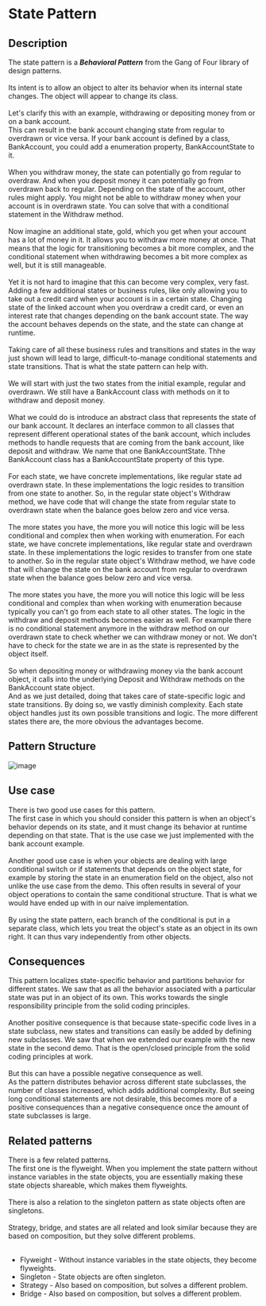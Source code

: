 # State Pattern


## Description
The state pattern is a ***Behavioral Pattern*** from the Gang of Four library of design patterns. </br>
</br>
Its intent is to allow an object to alter its behavior when its internal state changes. The object will appear to change its class. </br>
</br>
Let's clarify this with an example, withdrawing or depositing money from or on a bank account. </br>
This can result in the bank account changing state from regular to overdrawn or vice versa. 
If your bank account is defined by a class, BankAccount, you could add a enumeration property, BankAccountState to it. </br>
</br>
When you withdraw money, the state can potentially go from regular to overdraw. 
And when you deposit money it can potentially go from overdrawn back to regular.
Depending on the state of the account, other rules might apply. 
You might not be able to withdraw money when your account is in overdrawn state. 
You can solve that with a conditional statement in the Withdraw method. </br>
</br>
Now imagine an additional state, gold, which you get when your account has a lot of money in it. 
It allows you to withdraw more money at once.
That means that the logic for transitioning becomes a bit more complex, and the conditional statement when withdrawing becomes a bit more complex as well, but it is still manageable. </br>
</br>
Yet it is not hard to imagine that this can become very complex, very fast. 
Adding a few additional states or business rules, like only allowing you to take out a credit card when your account is in a certain state.
Changing state of the linked account when you overdraw a credit card, or even an interest rate that changes depending on the bank account state. 
The way the account behaves depends on the state, and the state can change at runtime. </br>
</br>
Taking care of all these business rules and transitions and states in the way just shown will lead to large, difficult-to-manage conditional statements and state transitions.
That is what the state pattern can help with.</br>
</br>
We will start with just the two states from the initial example, regular and overdrawn. We still have a BankAccount class with methods on it to withdraw and deposit money. </br>
</br>
What we could do is introduce an abstract class that represents the state of our bank account.
It declares an interface common to all classes that represent different operational states of the bank account, which includes methods to handle requests that are coming from the bank account, like deposit and withdraw. 
We name that one BankAccountState. Thhe BankAccount class has a BankAccountState property of this type. </br>
</br>
For each state, we have concrete implementations, like regular state ad overdrawn state. In these implementations the logic resides to transition from one state to another. 
So, in the regular state object's Withdraw method, we have code that will change the state from regular state to overdrawn state when the balance goes below zero and vice versa. </br>
</br>
The more states you have, the more you will notice this logic will be less conditional and complex then when working with enumeration. 
For each state, we have concrete implementations, like regular state and overdrawn state. 
In these implementations the logic resides to transfer from one state to another. 
So in the regular state object's Withdraw method, we have code that will change the state on the bank account from regular to overdrawn state when the balance goes below zero and vice versa.</br> 
</br>
The more states you have, the more you will notice this logic will be less conditional and complex than when working with enumeration because typically you can't go from each state to all other states. 
The logic in the withdraw and deposit methods becomes easier as well. 
For example there is no conditional statement anymore in the withdraw method on our overdrawn state to check whether we can withdraw money or not.
We don't have to check for the state we are in as the state is represented by the object itself. </br>
</br>
So when depositing money or withdrawing money via the bank account object, it calls into the underlying Deposit and Withdraw methods on the BankAccount state object. </br>
And as we just detailed, doing that takes care of state-specific logic and state transitions. 
By doing so, we vastly diminish complexity. Each state object handles just its own possible transitions and logic. 
The more different states there are, the more obvious the advantages become. 


## Pattern Structure 
![image](https://user-images.githubusercontent.com/42718910/206368823-7a5be10e-4485-43e8-a36b-7a09780cc089.png)


## Use case
There is two good use cases for this pattern. </br>
The first case in which you should consider this pattern is when an object's behavior depends on its state, and it must change its behavior at runtime depending on that state.
That is the use case we just implemented with the bank account example. </br>
</br>
Another good use case is when your objects are dealing with large conditional switch or if statements that depends on the object state, for example by storing the state in an enumeration field on the object, also not unlike the use case from the demo.
This often results in several of your object operations to contain the same conditional structure. That is what we would have ended up with in our naive implementation. </br>
</br>
By using the state pattern, each branch of the conditional is put in a separate class, which lets you treat the object's state as an object in its own right. It can thus vary independently from other objects. 


## Consequences
This pattern localizes state-specific behavior and partitions behavior for different states.
We saw that as all the behavior associated with a particular state was put in an object of its own.
This works towards the single responsibility principle from the solid coding principles. </br>
</br>
Another positive consequence is that because state-specific code lives in a state subclass, new states and transitions can easily be added by defining new subclasses.
We saw that when we extended our example with the new state in the second demo. That is the open/closed principle from the solid coding principles at work. </br>
</br>
But this can have a possible  negative consequence as well. </br>
As the pattern distributes behavior across different state subclasses, the number of classes increased, which adds additional complexity. 
But seeing long conditional statements are not desirable, this becomes more of a positive consequences than a negative consequence once the amount of state subclasses is large.


## Related patterns
There is a few related patterns.</br>
The first one is the flyweight.
When you implement the state pattern without instance variables in the state objects, you are essentially making these state objects shareable, which makes them flyweights.</br>
</br>
There is also a relation to the singleton pattern as state objects often are singletons.</br>
 </br>
Strategy, bridge, and states are all related and look similar because they are based on composition, but they solve different problems. </br>
</br>
* Flyweight - Without instance variables in the state objects, they become flyweights.
* Singleton - State objects are often singleton.
* Strategy - Also based on composition, but solves a different problem.
* Bridge - Also based on composition, but solves a different problem.

